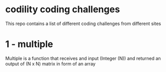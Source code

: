 # codility coding challenges 
This repo contains a list of different coding challenges from different sites


# 1 - multiple 

Multiple is a function that receives and input (Integer (N)) and returned an output of (N x N) matrix in form of an array
